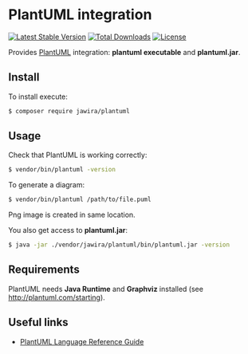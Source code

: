 PlantUML integration
====================

[![Latest Stable Version](https://poser.pugx.org/jawira/plantuml/v/stable)](https://packagist.org/packages/jawira/plantuml) [![Total Downloads](https://poser.pugx.org/jawira/plantuml/downloads)](https://packagist.org/packages/jawira/plantuml) [![License](https://poser.pugx.org/jawira/plantuml/license)](https://packagist.org/packages/jawira/plantuml)

Provides [PlantUML](http://plantuml.com/) integration: **plantuml executable** and **plantuml.jar**.

Install
-------

To install execute:

```sh
$ composer require jawira/plantuml
```


Usage
-----

Check that PlantUML is working correctly:

```sh
$ vendor/bin/plantuml -version
```

To generate a diagram:

```sh
$ vendor/bin/plantuml /path/to/file.puml
```

Png image is created in same location.

You also get access to **plantuml.jar**:

```sh
$ java -jar ./vendor/jawira/plantuml/bin/plantuml.jar -version
```

Requirements
------------

PlantUML needs **Java Runtime** and **Graphviz** installed (see <http://plantuml.com/starting>).

Useful links
------------
  * [PlantUML Language Reference Guide](http://plantuml.com/PlantUML_Language_Reference_Guide.pdf)
